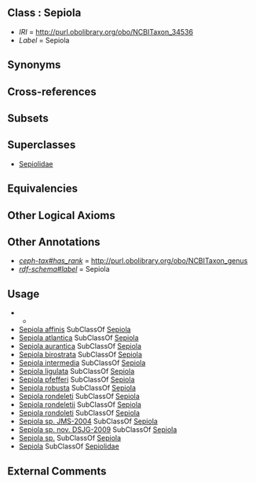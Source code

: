 
## Class : Sepiola

 * *IRI* = http://purl.obolibrary.org/obo/NCBITaxon_34536
 * *Label* = Sepiola

## Synonyms


## Cross-references


## Subsets


## Superclasses

 * [Sepiolidae](../../NCBITaxon/31/NCBITaxon_34531.md)

## Equivalencies


## Other Logical Axioms


## Other Annotations

 * *[ceph-tax#has_rank](../../ceph-tax#has/nk/ceph-tax#has_rank.md)* = http://purl.obolibrary.org/obo/NCBITaxon_genus
 * *[rdf-schema#label](../../el/rdf-schema#label.md)* = Sepiola

## Usage

 * -
 * [Sepiola affinis](../../NCBITaxon/92/NCBITaxon_70192.md) SubClassOf [Sepiola](../../NCBITaxon/36/NCBITaxon_34536.md)
 * [Sepiola atlantica](../../NCBITaxon/93/NCBITaxon_70193.md) SubClassOf [Sepiola](../../NCBITaxon/36/NCBITaxon_34536.md)
 * [Sepiola aurantica](../../NCBITaxon/94/NCBITaxon_70194.md) SubClassOf [Sepiola](../../NCBITaxon/36/NCBITaxon_34536.md)
 * [Sepiola birostrata](../../NCBITaxon/74/NCBITaxon_243074.md) SubClassOf [Sepiola](../../NCBITaxon/36/NCBITaxon_34536.md)
 * [Sepiola intermedia](../../NCBITaxon/95/NCBITaxon_70195.md) SubClassOf [Sepiola](../../NCBITaxon/36/NCBITaxon_34536.md)
 * [Sepiola ligulata](../../NCBITaxon/96/NCBITaxon_70196.md) SubClassOf [Sepiola](../../NCBITaxon/36/NCBITaxon_34536.md)
 * [Sepiola pfefferi](../../NCBITaxon/40/NCBITaxon_632840.md) SubClassOf [Sepiola](../../NCBITaxon/36/NCBITaxon_34536.md)
 * [Sepiola robusta](../../NCBITaxon/97/NCBITaxon_70197.md) SubClassOf [Sepiola](../../NCBITaxon/36/NCBITaxon_34536.md)
 * [Sepiola rondeleti](../../NCBITaxon/75/NCBITaxon_243075.md) SubClassOf [Sepiola](../../NCBITaxon/36/NCBITaxon_34536.md)
 * [Sepiola rondeletii](../../NCBITaxon/95/NCBITaxon_638795.md) SubClassOf [Sepiola](../../NCBITaxon/36/NCBITaxon_34536.md)
 * [Sepiola rondoleti](../../NCBITaxon/98/NCBITaxon_70198.md) SubClassOf [Sepiola](../../NCBITaxon/36/NCBITaxon_34536.md)
 * [Sepiola sp. JMS-2004](../../NCBITaxon/68/NCBITaxon_267068.md) SubClassOf [Sepiola](../../NCBITaxon/36/NCBITaxon_34536.md)
 * [Sepiola sp. nov. DSJG-2009](../../NCBITaxon/39/NCBITaxon_632839.md) SubClassOf [Sepiola](../../NCBITaxon/36/NCBITaxon_34536.md)
 * [Sepiola sp.](../../NCBITaxon/37/NCBITaxon_34537.md) SubClassOf [Sepiola](../../NCBITaxon/36/NCBITaxon_34536.md)
 * [Sepiola](../../NCBITaxon/36/NCBITaxon_34536.md) SubClassOf [Sepiolidae](../../NCBITaxon/31/NCBITaxon_34531.md)

## External Comments

